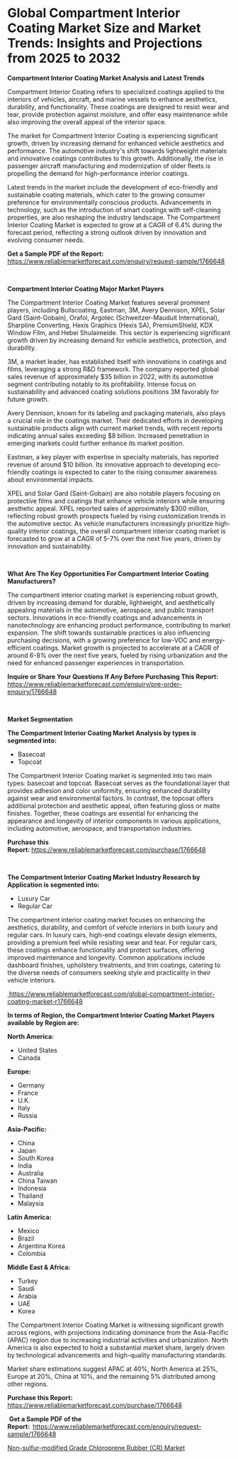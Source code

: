 <p><h1>Global Compartment Interior Coating Market Size and Market Trends: Insights and Projections from 2025 to 2032</h1></p><p><strong>Compartment Interior Coating Market Analysis and Latest Trends</strong></p>
<p><p>Compartment Interior Coating refers to specialized coatings applied to the interiors of vehicles, aircraft, and marine vessels to enhance aesthetics, durability, and functionality. These coatings are designed to resist wear and tear, provide protection against moisture, and offer easy maintenance while also improving the overall appeal of the interior space. </p><p>The market for Compartment Interior Coating is experiencing significant growth, driven by increasing demand for enhanced vehicle aesthetics and performance. The automotive industry's shift towards lightweight materials and innovative coatings contributes to this growth. Additionally, the rise in passenger aircraft manufacturing and modernization of older fleets is propelling the demand for high-performance interior coatings.</p><p>Latest trends in the market include the development of eco-friendly and sustainable coating materials, which cater to the growing consumer preference for environmentally conscious products. Advancements in technology, such as the introduction of smart coatings with self-cleaning properties, are also reshaping the industry landscape. The Compartment Interior Coating Market is expected to grow at a CAGR of 6.4% during the forecast period, reflecting a strong outlook driven by innovation and evolving consumer needs.</p></p>
<p><strong>Get a Sample PDF of the Report:&nbsp;</strong> <a href="https://www.reliablemarketforecast.com/enquiry/request-sample/1766648?utm_campaign=2925&utm_medium=2&utm_source=Github&utm_content=ia&utm_term=03042025&utm_id=compartment-interior-coating">https://www.reliablemarketforecast.com/enquiry/request-sample/1766648</a></p>
<p>&nbsp;</p>
<p><strong>Compartment Interior Coating Major Market Players</strong></p>
<p><p>The Compartment Interior Coating Market features several prominent players, including Bullscoating, Eastman, 3M, Avery Dennison, XPEL, Solar Gard (Saint-Gobain), Orafol, Argotec (Schweitzer-Mauduit International), Sharpline Converting, Hexis Graphics (Hexis SA), PremiumShield, KDX Window Film, and Hebei Shulaimeide. This sector is experiencing significant growth driven by increasing demand for vehicle aesthetics, protection, and durability.</p><p>3M, a market leader, has established itself with innovations in coatings and films, leveraging a strong R&D framework. The company reported global sales revenue of approximately $35 billion in 2022, with its automotive segment contributing notably to its profitability. Intense focus on sustainability and advanced coating solutions positions 3M favorably for future growth.</p><p>Avery Dennison, known for its labeling and packaging materials, also plays a crucial role in the coatings market. Their dedicated efforts in developing sustainable products align with current market trends, with recent reports indicating annual sales exceeding $8 billion. Increased penetration in emerging markets could further enhance its market position.</p><p>Eastman, a key player with expertise in specialty materials, has reported revenue of around $10 billion. Its innovative approach to developing eco-friendly coatings is expected to cater to the rising consumer awareness about environmental impacts.</p><p>XPEL and Solar Gard (Saint-Gobain) are also notable players focusing on protective films and coatings that enhance vehicle interiors while ensuring aesthetic appeal. XPEL reported sales of approximately $300 million, reflecting robust growth prospects fueled by rising customization trends in the automotive sector. As vehicle manufacturers increasingly prioritize high-quality interior coatings, the overall compartment interior coating market is forecasted to grow at a CAGR of 5-7% over the next five years, driven by innovation and sustainability.</p></p>
<p>&nbsp;</p>
<p><strong>What Are The Key Opportunities For Compartment Interior Coating Manufacturers?</strong></p>
<p><p>The compartment interior coating market is experiencing robust growth, driven by increasing demand for durable, lightweight, and aesthetically appealing materials in the automotive, aerospace, and public transport sectors. Innovations in eco-friendly coatings and advancements in nanotechnology are enhancing product performance, contributing to market expansion. The shift towards sustainable practices is also influencing purchasing decisions, with a growing preference for low-VOC and energy-efficient coatings. Market growth is projected to accelerate at a CAGR of around 6-8% over the next five years, fueled by rising urbanization and the need for enhanced passenger experiences in transportation.</p></p>
<p><strong>Inquire or Share Your Questions If Any Before Purchasing This Report:</strong> <a href="https://www.reliablemarketforecast.com/enquiry/pre-order-enquiry/1766648?utm_campaign=2925&utm_medium=2&utm_source=Github&utm_content=ia&utm_term=03042025&utm_id=compartment-interior-coating">https://www.reliablemarketforecast.com/enquiry/pre-order-enquiry/1766648</a></p>
<p>&nbsp;</p>
<p><strong>Market Segmentation</strong></p>
<p><strong>The Compartment Interior Coating Market Analysis by types is segmented into:</strong></p>
<p><ul><li>Basecoat</li><li>Topcoat</li></ul></p>
<p><p>The Compartment Interior Coating market is segmented into two main types: basecoat and topcoat. Basecoat serves as the foundational layer that provides adhesion and color uniformity, ensuring enhanced durability against wear and environmental factors. In contrast, the topcoat offers additional protection and aesthetic appeal, often featuring gloss or matte finishes. Together, these coatings are essential for enhancing the appearance and longevity of interior components in various applications, including automotive, aerospace, and transportation industries.</p></p>
<p><strong>Purchase this Report:&nbsp;</strong><a href="https://www.reliablemarketforecast.com/purchase/1766648?utm_campaign=2925&utm_medium=2&utm_source=Github&utm_content=ia&utm_term=03042025&utm_id=compartment-interior-coating">https://www.reliablemarketforecast.com/purchase/1766648</a></p>
<p>&nbsp;</p>
<p><strong>The Compartment Interior Coating Market Industry Research by Application is segmented into:</strong></p>
<p><ul><li>Luxury Car</li><li>Regular Car</li></ul></p>
<p><p>The compartment interior coating market focuses on enhancing the aesthetics, durability, and comfort of vehicle interiors in both luxury and regular cars. In luxury cars, high-end coatings elevate design elements, providing a premium feel while resisting wear and tear. For regular cars, these coatings enhance functionality and protect surfaces, offering improved maintenance and longevity. Common applications include dashboard finishes, upholstery treatments, and trim coatings, catering to the diverse needs of consumers seeking style and practicality in their vehicle interiors.</p></p>
<p><a href="https://www.reliablemarketforecast.com/global-compartment-interior-coating-market-r1766648?utm_campaign=2925&utm_medium=2&utm_source=Github&utm_content=ia&utm_term=03042025&utm_id=compartment-interior-coating">&nbsp;https://www.reliablemarketforecast.com/global-compartment-interior-coating-market-r1766648</a></p>
<p><strong>In terms of Region, the Compartment Interior Coating Market Players available by Region are:</strong></p>
<p>
    <p> <strong> North America: </strong>
        <ul>
            <li>United States</li>
            <li>Canada</li>
        </ul>
        </p> 
    <p> <strong> Europe: </strong>
        <ul>
            <li>Germany</li>
            <li>France</li>
            <li>U.K.</li>
            <li>Italy</li>
            <li>Russia</li>
        </ul>
        </p> 
    <p> <strong> Asia-Pacific: </strong>
        <ul>
            <li>China</li>
            <li>Japan</li>
            <li>South Korea</li>
            <li>India</li>
            <li>Australia</li>
            <li>China Taiwan</li>
            <li>Indonesia</li>
            <li>Thailand</li>
            <li>Malaysia</li>
        </ul>
        </p> 
    <p> <strong> Latin America: </strong>
        <ul>
            <li>Mexico</li>
            <li>Brazil</li>
            <li>Argentina Korea</li>
            <li>Colombia</li>
        </ul>
        </p> 
    <p> <strong> Middle East & Africa: </strong>
        <ul>
            <li>Turkey</li>
            <li>Saudi</li>
            <li>Arabia</li>
            <li>UAE</li>
            <li>Korea</li>
        </ul>
    </p>
    </p>
<p><p>The Compartment Interior Coating Market is witnessing significant growth across regions, with projections indicating dominance from the Asia-Pacific (APAC) region due to increasing industrial activities and urbanization. North America is also expected to hold a substantial market share, largely driven by technological advancements and high-quality manufacturing standards. </p><p>Market share estimations suggest APAC at 40%, North America at 25%, Europe at 20%, China at 10%, and the remaining 5% distributed among other regions.</p></p>
<p><strong>Purchase this Report: </strong><a href="https://www.reliablemarketforecast.com/purchase/1766648?utm_campaign=2925&utm_medium=2&utm_source=Github&utm_content=ia&utm_term=03042025&utm_id=compartment-interior-coating">https://www.reliablemarketforecast.com/purchase/1766648</a></p>
<p>&nbsp;<strong>Get a Sample PDF of the Report:&nbsp;&nbsp;</strong><a href="https://www.reliablemarketforecast.com/enquiry/request-sample/1766648?utm_campaign=2925&utm_medium=2&utm_source=Github&utm_content=ia&utm_term=03042025&utm_id=compartment-interior-coating">https://www.reliablemarketforecast.com/enquiry/request-sample/1766648</a></p>
<p><strong></strong></p>
<p><p><a href="https://github.com/penecorodz74/Market-Research-Report-List-1/blob/main/non-sulfur-modified-grade-chloroprene-rubber-cr-market.md?utm_campaign=2925&utm_medium=2&utm_source=Github&utm_content=ia&utm_term=03042025&utm_id=compartment-interior-coating">Non-sulfur-modified Grade Chloroprene Rubber (CR) Market</a></p></p>